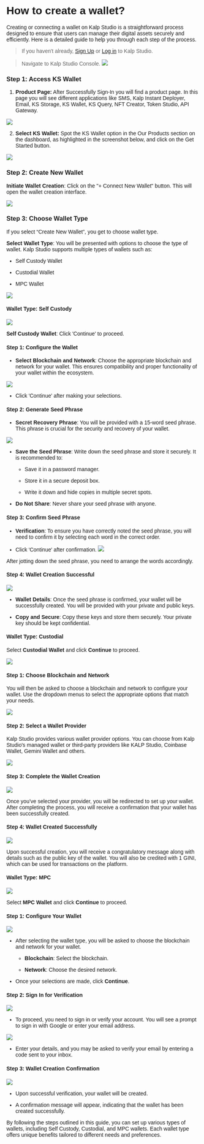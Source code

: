 <style>  body { font-family: "Source Sans 3", sans-serif!important; }</style>
<link href="https://fonts.googleapis.com/css2?family=Source+Sans+3:ital,wght@0,200..900;1,200..900&display=swap" rel="stylesheet">    
<link rel="stylesheet" href="https://fonts.googleapis.com/icon?family=Material+Icons">

# **How to create a wallet?**

Creating or connecting a wallet on Kalp Studio is a straightforward process designed to ensure that users can manage their digital assets securely and efficiently. Here is a detailed guide to help you through each step of the process.

> If you haven't already, [Sign Up](https://docs.kalp.studio/Products/Kalp-Studio-Console/Onboarding/How-to-Sign-Up-to-Kalp-Studio-Platform/) or [Log in](https://docs.kalp.studio/Products/Kalp-Studio-Console/Onboarding/How-to-log-in-to-your-Kalp-Studio-Account/) to Kalp Studio. 


> Navigate to Kalp Studio Console.
![](https://doc-images-kalp-studio.s3.ap-south-1.amazonaws.com/Audit+3/navikswallet/n4.png)



### **Step 1: Access KS Wallet**

1.  **Product Page:** After Successfully Sign-In you will find a product page. In this page you will see different applications like SMS, Kalp Instant Deployer, Email, KS Storage, KS Wallet, KS Query, NFT Creator, Token Studio, API Gateway.
    

![](https://doc-images-kalp-studio.s3.ap-south-1.amazonaws.com/Audit+2/walletconfig/wc2.png)

2.  **Select KS Wallet:** Spot the KS Wallet option in the Our Products section on the dashboard, as highlighted in the screenshot below, and click on the Get Started button.


![](https://doc-images-kalp-studio.s3.ap-south-1.amazonaws.com/Audit+2/walletconfig/wc3.png)

### **Step 2: Create New Wallet**



**Initiate Wallet Creation**: Click on the "+ Connect New Wallet" button. This will open the wallet creation interface.

![](https://doc-images-kalp-studio.s3.ap-south-1.amazonaws.com/Audit+3/createwallet/cw2.png)

### **Step 3: Choose Wallet Type**

If you select “Create New Wallet”, you get to choose wallet type.

**Select Wallet Type**: You will be presented with options to choose the type of wallet. Kalp Studio supports multiple types of wallets such as:

-   Self Custody Wallet
    
-   Custodial Wallet
    
-   MPC Wallet
    

![](https://doc-images-kalp-studio.s3.ap-south-1.amazonaws.com/Audit+3/createwallet/cw3.png)

#### **Wallet Type: Self Custody**

![](https://doc-images-kalp-studio.s3.ap-south-1.amazonaws.com/Audit+3/createwallet/cw4.jpg)

**Self Custody Wallet**: Click 'Continue' to proceed.

#### **Step 1: Configure the Wallet**



-   **Select Blockchain and Network**: Choose the appropriate blockchain and network for your wallet. This ensures compatibility and proper functionality of your wallet within the ecosystem.

![](https://doc-images-kalp-studio.s3.ap-south-1.amazonaws.com/Audit+3/createwallet/cw5.png)
    
-   Click 'Continue' after making your selections.
    

#### **Step 2: Generate Seed Phrase**


-   **Secret Recovery Phrase**: You will be provided with a 15-word seed phrase. This phrase is crucial for the security and recovery of your wallet.

![](https://doc-images-kalp-studio.s3.ap-south-1.amazonaws.com/Audit+3/createwallet/cw6.png)
    
-   **Save the Seed Phrase**: Write down the seed phrase and store it securely. It is recommended to:
    
    -   Save it in a password manager.
        
    -   Store it in a secure deposit box.
        
    -   Write it down and hide copies in multiple secret spots.
        
-   **Do Not Share**: Never share your seed phrase with anyone.
    

#### **Step 3: Confirm Seed Phrase**

-   **Verification**: To ensure you have correctly noted the seed phrase, you will need to confirm it by selecting each word in the correct order.
    

-   Click 'Continue' after confirmation.
![](https://doc-images-kalp-studio.s3.ap-south-1.amazonaws.com/Audit+3/createwallet/cw7.png)
    

After jotting down the seed phrase, you need to arrange the words accordingly.

#### **Step 4: Wallet Creation Successful**

![](https://doc-images-kalp-studio.s3.ap-south-1.amazonaws.com/Audit+3/createwallet/cw8.jpg)

-   **Wallet Details**: Once the seed phrase is confirmed, your wallet will be successfully created. You will be provided with your private and public keys.
    
-   **Copy and Secure**: Copy these keys and store them securely. Your private key should be kept confidential.
    

#### **Wallet Type: Custodial**

Select **Custodial Wallet** and click **Continue** to proceed.

![](https://doc-images-kalp-studio.s3.ap-south-1.amazonaws.com/Audit+3/createwallet/cw9.png)

#### **Step 1: Choose Blockchain and Network**

You will then be asked to choose a blockchain and network to configure your wallet. Use the dropdown menus to select the appropriate options that match your needs.

![](https://doc-images-kalp-studio.s3.ap-south-1.amazonaws.com/Audit+3/createwallet/cw10.png)

#### **Step 2: Select a Wallet Provider**

Kalp Studio provides various wallet provider options. You can choose from Kalp Studio's managed wallet or third-party providers like KALP Studio, Coinbase Wallet, Gemini Wallet and others.

![](https://doc-images-kalp-studio.s3.ap-south-1.amazonaws.com/Audit+3/createwallet/cw11.png)

#### **Step 3: Complete the Wallet Creation**

![](https://doc-images-kalp-studio.s3.ap-south-1.amazonaws.com/Audit+3/createwallet/cw12.png)

Once you’ve selected your provider, you will be redirected to set up your wallet. After completing the process, you will receive a confirmation that your wallet has been successfully created.

#### **Step 4: Wallet Created Successfully**

![](https://doc-images-kalp-studio.s3.ap-south-1.amazonaws.com/Audit+3/createwallet/cw13.png)

Upon successful creation, you will receive a congratulatory message along with details such as the public key of the wallet. You will also be credited with 1 GINI, which can be used for transactions on the platform.

#### **Wallet Type: MPC**

![](https://doc-images-kalp-studio.s3.ap-south-1.amazonaws.com/Audit+3/createwallet/cw14.png)

Select **MPC Wallet** and click **Continue** to proceed.

#### **Step 1: Configure Your Wallet**

![](https://doc-images-kalp-studio.s3.ap-south-1.amazonaws.com/Audit+3/createwallet/cw15.png)

-   After selecting the wallet type, you will be asked to choose the blockchain and network for your wallet.
    
    -   **Blockchain**: Select the blockchain.
        
    -   **Network**: Choose the desired network.
        
-   Once your selections are made, click **Continue**.
    

#### **Step 2: Sign In for Verification**

![](https://doc-images-kalp-studio.s3.ap-south-1.amazonaws.com/Audit+3/createwallet/cw16.png)

-   To proceed, you need to sign in or verify your account. You will see a prompt to sign in with Google or enter your email address.
    

![](https://doc-images-kalp-studio.s3.ap-south-1.amazonaws.com/Audit+3/createwallet/cw17.png)

-   Enter your details, and you may be asked to verify your email by entering a code sent to your inbox.
    

#### **Step 3: Wallet Creation Confirmation**

![](https://doc-images-kalp-studio.s3.ap-south-1.amazonaws.com/Audit+3/createwallet/cw18.png)

-   Upon successful verification, your wallet will be created.
    
-   A confirmation message will appear, indicating that the wallet has been created successfully.
    

By following the steps outlined in this guide, you can set up various types of wallets, including Self Custody, Custodial, and MPC wallets. Each wallet type offers unique benefits tailored to different needs and preferences.
